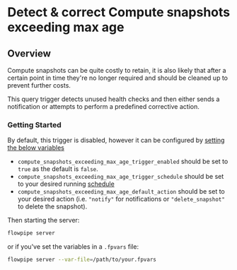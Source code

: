 # Detect & correct Compute snapshots exceeding max age

## Overview

Compute snapshots can be quite costly to retain, it is also likely that after a certain point in time they're no longer required and should be cleaned up to prevent further costs.

This query trigger detects unused health checks and then either sends a notification or attempts to perform a predefined corrective action.

### Getting Started

By default, this trigger is disabled, however it can be configured by [setting the below variables](https://flowpipe.io/docs/build/mod-variables#passing-input-variables)
- `compute_snapshots_exceeding_max_age_trigger_enabled` should be set to `true` as the default is `false`.
- `compute_snapshots_exceeding_max_age_trigger_schedule` should be set to your desired running [schedule](https://flowpipe.io/docs/flowpipe-hcl/trigger/schedule#more-examples)
- `compute_snapshots_exceeding_max_age_default_action` should be set to your desired action (i.e. `"notify"` for notifications or `"delete_snapshot"` to delete the snapshot).

Then starting the server:
```sh
flowpipe server
```

or if you've set the variables in a `.fpvars` file:
```sh
flowpipe server --var-file=/path/to/your.fpvars
```